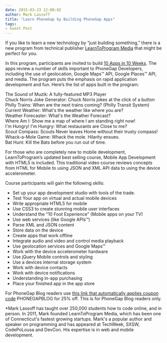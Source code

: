 ```yaml
---
date: 2015-03-23 12:00:02
author: Mark Lassoff
title: "Learn PhoneGap by Building PhoneGap Apps"
tags:
- Guest Post
---
```


If you like to learn a new technology by “just building something,” there is a new program from technical publisher [LearnToProgram Media](http://www.learntoprogram.tv/) that might be perfect for you.

In this program, participants are invited to build [10 Apps in 10 Weeks](https://learntoprogram.tv/courses/mobile-development-bundle-10-apps-in-10-weeks-and-mobile-app-development-with-html5?product_id=6825&coupon_code=PHONEGAPBLOG).  The apps review a number of skills important to PhoneGap Developers, including the use of geolocation, Google Maps™ API, Google Places™ API, and media. The program puts the emphasis on rapid application development and fun.  Here’s the list of apps built in the program:

The Sound of Muzik: A fully-featured MP3 Player  
Chuck Norris Joke Generator: Chuck Norris jokes at the click of a button  
Philly Trains: When are the next trains coming? (Philly Transit System)  
Current Weather: What's the weather like where you are?  
Weather Forecaster: What's the Weather Forecast?  
Where Am I: Show me a map of where I am standing right now!  
I'm Hungry! I'm Hungry: What restaurants are Close to me?  
Scout Compass: Scouts Never leaves Home without their trusty compass!  
Whack-a-Mole Game: Whack the mole. Hilarity ensues.  
Bat Hunt: Kill the Bats before you run out of time.  

For those who are completely new to mobile development, LearnToProgram’s updated best selling course, Mobile App Development with HTML5 is included.  This traditional video course reviews concepts from HTML for Mobile to using JSON and XML API data to using the device accelerometer.  

Course participants will gain the following skills:

- Set up your app development studio with tools of the trade.
- Test Your app on virtual and actual mobile devices
- Write appropriate HTML5 for mobile
- Use CSS3 to create stunning mobile user interfaces
- Understand the "10 Foot Experience" (Mobile apps on your TV)
- Use web services (like Google APIs™)
- Parse XML and JSON content
- Store data on the device
- Create apps that work offline
- Integrate audio and video and control media playback
- Use geolocation services and Google Maps™
- Work with the device accelerometer hardware
- Use jQuery Mobile controls and styling
- Use a devices internal storage system
- Work with device contacts
- Work with device notifications
- Understanding in-app purchasing
- Place your finished app in the app store

For PhoneGap Blog readers use [this link that automatically applies coupon code](https://learntoprogram.tv/courses/mobile-development-bundle-10-apps-in-10-weeks-and-mobile-app-development-with-html5?product_id=6825&coupon_code=PHONEGAPBLOG&preview=unenrolled&src=PhoneGapBlog) PHONEGAPBLOG for 25% off.  This is for PhoneGap Blog readers only. 

*Mark Lassoff has taught over 250,000 students how to code online, and in person. In 2011, Mark founded LearnToProgram Media, which has been one of Connecticut's fastest growing startups.  Mark's a popular author and speaker on programming and has appeared at TechWeek, SXSW, CodePoLousa and DevCon. His expertise is in web and mobile development.